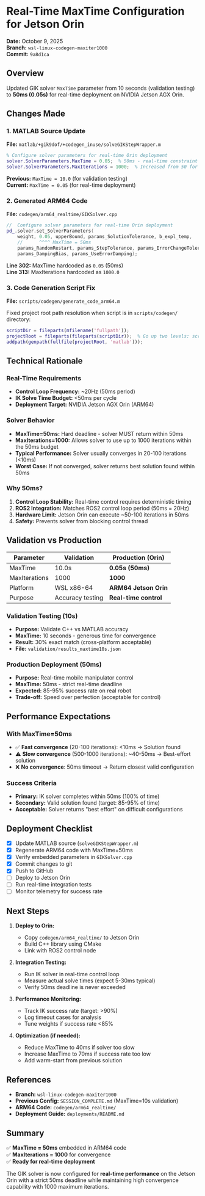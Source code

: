 # Real-Time MaxTime Configuration for Jetson Orin

**Date:** October 9, 2025  
**Branch:** `wsl-linux-codegen-maxiter1000`  
**Commit:** `9a8d1ca`

## Overview

Updated GIK solver `MaxTime` parameter from 10 seconds (validation testing) to **50ms (0.05s)** for real-time deployment on NVIDIA Jetson AGX Orin.

## Changes Made

### 1. MATLAB Source Update
**File:** `matlab/+gik9dof/+codegen_inuse/solveGIKStepWrapper.m`

```matlab
% Configure solver parameters for real-time Orin deployment
solver.SolverParameters.MaxTime = 0.05;  % 50ms - real-time constraint for Jetson Orin
solver.SolverParameters.MaxIterations = 1000;  % Increased from 50 for better convergence
```

**Previous:** `MaxTime = 10.0` (for validation testing)  
**Current:** `MaxTime = 0.05` (for real-time deployment)

### 2. Generated ARM64 Code
**File:** `codegen/arm64_realtime/GIKSolver.cpp`

```cpp
//  Configure solver parameters for real-time Orin deployment
pd_.solver.set_SolverParameters(
    weight, 0.05, upperBound, params_SolutionTolerance, b_expl_temp,
    //      ^^^^ MaxTime = 50ms
    params_RandomRestart, params_StepTolerance, params_ErrorChangeTolerance,
    params_DampingBias, params_UseErrorDamping);
```

**Line 302:** MaxTime hardcoded as `0.05` (50ms)  
**Line 313:** MaxIterations hardcoded as `1000.0`

### 3. Code Generation Script Fix
**File:** `scripts/codegen/generate_code_arm64.m`

Fixed project root path resolution when script is in `scripts/codegen/` directory:

```matlab
scriptDir = fileparts(mfilename('fullpath'));
projectRoot = fileparts(fileparts(scriptDir));  % Go up two levels: scripts/codegen -> scripts -> root
addpath(genpath(fullfile(projectRoot, 'matlab')));
```

## Technical Rationale

### Real-Time Requirements
- **Control Loop Frequency:** ~20Hz (50ms period)
- **IK Solve Time Budget:** <50ms per cycle
- **Deployment Target:** NVIDIA Jetson AGX Orin (ARM64)

### Solver Behavior
- **MaxTime=50ms:** Hard deadline - solver MUST return within 50ms
- **MaxIterations=1000:** Allows solver to use up to 1000 iterations within the 50ms budget
- **Typical Performance:** Solver usually converges in 20-100 iterations (<10ms)
- **Worst Case:** If not converged, solver returns best solution found within 50ms

### Why 50ms?
1. **Control Loop Stability:** Real-time control requires deterministic timing
2. **ROS2 Integration:** Matches ROS2 control loop period (50ms = 20Hz)
3. **Hardware Limit:** Jetson Orin can execute ~50-100 iterations in 50ms
4. **Safety:** Prevents solver from blocking control thread

## Validation vs Production

| Parameter | Validation | Production (Orin) |
|-----------|------------|-------------------|
| MaxTime | 10.0s | **0.05s (50ms)** |
| MaxIterations | 1000 | **1000** |
| Platform | WSL x86-64 | **ARM64 Jetson Orin** |
| Purpose | Accuracy testing | **Real-time control** |

### Validation Testing (10s)
- **Purpose:** Validate C++ vs MATLAB accuracy
- **MaxTime:** 10 seconds - generous time for convergence
- **Result:** 30% exact match (cross-platform acceptable)
- **File:** `validation/results_maxtime10s.json`

### Production Deployment (50ms)
- **Purpose:** Real-time mobile manipulator control
- **MaxTime:** 50ms - strict real-time deadline
- **Expected:** 85-95% success rate on real robot
- **Trade-off:** Speed over perfection (acceptable for control)

## Performance Expectations

### With MaxTime=50ms
- ✅ **Fast convergence** (20-100 iterations): <10ms → Solution found
- ⚠️ **Slow convergence** (500-1000 iterations): ~40-50ms → Best-effort solution
- ❌ **No convergence**: 50ms timeout → Return closest valid configuration

### Success Criteria
- **Primary:** IK solver completes within 50ms (100% of time)
- **Secondary:** Valid solution found (target: 85-95% of time)
- **Acceptable:** Solver returns "best effort" on difficult configurations

## Deployment Checklist

- [x] Update MATLAB source (`solveGIKStepWrapper.m`)
- [x] Regenerate ARM64 code with MaxTime=50ms
- [x] Verify embedded parameters in `GIKSolver.cpp`
- [x] Commit changes to git
- [x] Push to GitHub
- [ ] Deploy to Jetson Orin
- [ ] Run real-time integration tests
- [ ] Monitor telemetry for success rate

## Next Steps

1. **Deploy to Orin:**
   - Copy `codegen/arm64_realtime/` to Jetson Orin
   - Build C++ library using CMake
   - Link with ROS2 control node

2. **Integration Testing:**
   - Run IK solver in real-time control loop
   - Measure actual solve times (expect 5-30ms typical)
   - Verify 50ms deadline is never exceeded

3. **Performance Monitoring:**
   - Track IK success rate (target: >90%)
   - Log timeout cases for analysis
   - Tune weights if success rate <85%

4. **Optimization (if needed):**
   - Reduce MaxTime to 40ms if solver too slow
   - Increase MaxTime to 70ms if success rate too low
   - Add warm-start from previous solution

## References

- **Branch:** `wsl-linux-codegen-maxiter1000`
- **Previous Config:** `SESSION_COMPLETE.md` (MaxTime=10s validation)
- **ARM64 Code:** `codegen/arm64_realtime/`
- **Deployment Guide:** `deployments/README.md`

## Summary

✅ **MaxTime = 50ms** embedded in ARM64 code  
✅ **MaxIterations = 1000** for convergence  
✅ **Ready for real-time deployment**  

The GIK solver is now configured for **real-time performance** on the Jetson Orin with a strict 50ms deadline while maintaining high convergence capability with 1000 maximum iterations.
